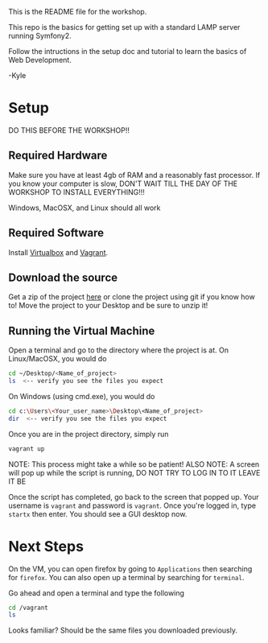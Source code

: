 This is the README file for the workshop.

This repo is the basics for getting set up with a standard LAMP server running Symfony2.

Follow the intructions in the setup doc and tutorial to learn the basics of Web Development.

-Kyle

# Setup
DO THIS <span color='red'>BEFORE</span> THE WORKSHOP!!

## Required Hardware
Make sure you have at least 4gb of RAM and a reasonably fast processor. If you know your computer is slow, DON'T WAIT TILL THE DAY OF THE WORKSHOP TO INSTALL EVERYTHING!!!

Windows, MacOSX, and Linux should all work

## Required Software
Install [Virtualbox](https://www.virtualbox.org/wiki/Downloads) and [Vagrant](https://www.vagrantup.com/downloads.html). 

## Download the source
Get a zip of the project [here](https://github.com/acm-ucr/Web-Development-Workshop-Kyle/archive/empty.zip) or clone the project using git if you know how to! Move the project to your Desktop and be sure to unzip it!

## Running the Virtual Machine
Open a terminal and go to the directory where the project is at. On Linux/MacOSX, you would do
```bash
cd ~/Desktop/<Name_of_project>
ls  <-- verify you see the files you expect
```

On Windows (using cmd.exe), you would do
```bash
cd c:\Users\<Your_user_name>\Desktop\<Name_of_project>
dir  <-- verify you see the files you expect
```

Once you are in the project directory, simply run
```bash 
vagrant up
```
NOTE: This process might take a while so be patient!
ALSO NOTE: A screen will pop up while the script is running, DO NOT TRY TO LOG IN TO IT LEAVE IT BE

Once the script has completed, go back to the screen that popped up. Your username is `vagrant` and password is `vagrant`. Once you're logged in, type `startx` then enter. You should see a GUI desktop now. 

# Next Steps
On the VM, you can open firefox by going to `Applications` then searching for `firefox`. You can also open up a terminal by searching for `terminal`.

Go ahead and open a terminal and type the following
```bash
cd /vagrant
ls
```

Looks familiar? Should be the same files you downloaded previously.
